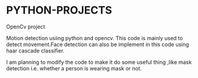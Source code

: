 # PYTHON-PROJECTS
OpenCv project

Motion detection usiing python and opencv.
This code is mainly used to detect movement.Face detection can also be implement in this code using haar cascade classifier.

I am planning to modify the code to make it do some useful thing ,like mask detection i.e. whether a person is wearing mask or not.
